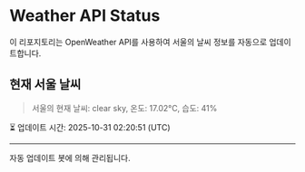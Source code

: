 
# Weather API Status

이 리포지토리는 OpenWeather API를 사용하여 서울의 날씨 정보를 자동으로 업데이트합니다.

## 현재 서울 날씨
> 서울의 현재 날씨: clear sky, 온도: 17.02°C, 습도: 41%

⏳ 업데이트 시간: 2025-10-31 02:20:51 (UTC)

---
자동 업데이트 봇에 의해 관리됩니다.
